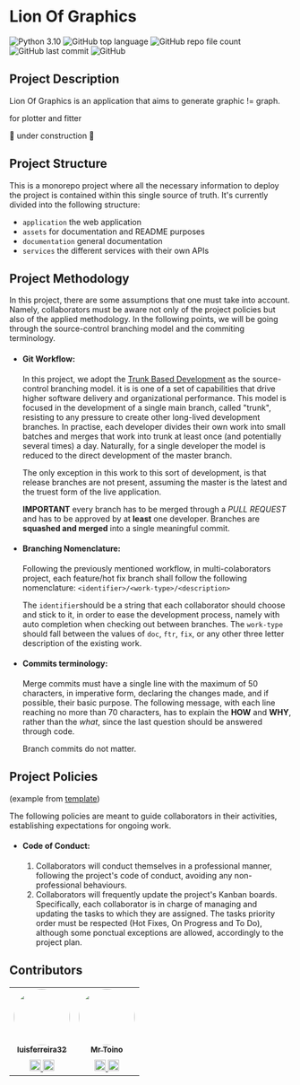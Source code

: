 # Lion Of Graphics

![Python 3.10](https://img.shields.io/badge/python-3.10-blue.svg?logo=Python)
![GitHub top language](https://img.shields.io/github/languages/top/MrToino/MPB?logo=Python)
![GitHub repo file count](https://img.shields.io/github/directory-file-count/MrToino/MPB)
![GitHub last commit](https://img.shields.io/github/last-commit/MrToino/MPB)
![GitHub](https://img.shields.io/github/license/MrToino/MPB)


## Project Description

Lion Of Graphics is an application that aims to generate graphic != graph. 

  for plotter and fitter 

🚧 under construction 🚧

## Project Structure

This is a monorepo project where all the necessary information to deploy the project is contained within this single source of truth. It's currently divided into the following structure:
- `application` the web application
- `assets` for documentation and README purposes
- `documentation` general documentation
- `services` the different services with their own APIs

## Project Methodology
In this project, there are some assumptions that one must take into account. Namely, collaborators must be aware not only of the project policies but also of the applied methodology. In the following points, we will be going through the source-control branching model and the commiting terminology.

- #### Git Workflow:
  In this project, we adopt the [Trunk Based Development](https://trunkbaseddevelopment.com/) as the source-control branching model. it is is one of a set of capabilities that drive higher software delivery and organizational performance. This model is focused in the development of a single main branch, called "trunk", resisting to any pressure to create other long-lived development branches. In practise, each developer divides their own work into small batches and merges that work into trunk at least once (and potentially several times) a day. Naturally, for a single developer the model is reduced to the direct development of the master branch.

  The only exception in this work to this sort of development, is that release branches are not present, assuming the master is the latest and the truest form of the live application.

  **IMPORTANT** every branch has to be merged through a *PULL REQUEST* and has to be approved by at **least** one developer. Branches are **squashed and merged** into a single meaningful commit.

- #### Branching Nomenclature:
  Following the previously mentioned workflow, in multi-colaborators project, each feature/hot fix branch shall follow the following nomenclature:
  `<identifier>/<work-type>/<description>`

  The `identifier`should be a string that each collaborator should choose and stick to it, in order to ease the development process, namely with auto completion when checking out between branches. The `work-type` should fall between the values of `doc`, `ftr`, `fix`, or any other three letter description of the existing work.

- #### Commits terminology:
  Merge commits must have a single line with the maximum of 50 characters, in imperative form, declaring the changes made, and if possible, their basic purpose. The following message, with each line reaching no more than 70 characters, has to explain the **HOW** and **WHY**, rather than the *what*, since the last question should be answered through code.

  Branch commits do not matter.

## Project Policies
(example from [template](https://betterscientificsoftware.github.io/A-Team-Tools/TeamPoliciesTemplate.html))

The following policies are meant to guide collaborators in their activities, establishing expectations for ongoing work.

- #### Code of Conduct:
    1. Collaborators will conduct themselves in a professional manner, following the project's code of conduct,
       avoiding any non-professional behaviours.
    2. Collaborators will frequently update the project's Kanban boards. Specifically, each collaborator is in charge
       of managing and updating the tasks to which they are assigned. The tasks priority order must be respected (Hot
       Fixes, On Progress and To Do), although some ponctual exceptions are allowed, accordingly to the project plan.


## Contributors

<table>
  <tbody>
    <tr>
      <td align="center">
        <a href="https://github.com/luisferreira32">
          <img src="https://github.com/luisferreira32.png" width="100px" style="border-radius:100%"/>
          <br /><sub><b>luisferreira32</b></sub><br />
        </a>
        <a href="https://www.linkedin.com/in/lu%C3%ADs-morgado-ferreira-90a558142/" title="LinkedIn">
        <img src="https://cdn.jsdelivr.net/gh/dmhendricks/signature-social-icons/icons/round-flat-filled/50px/linkedin.png" width="20" style="margin-top:10px"/>
        </a>
        <a href="https://discord.com/users/279263718486048768" title="Discord">
        <img src="https://cdn.jsdelivr.net/gh/dmhendricks/signature-social-icons/icons/round-flat-filled/50px/discord.png" width="20" style="margin-top:10px"/>
        </a>
      </td>
      <td align="center">
        <a href="https://github.com/MrToino">
          <img src="https://github.com/MrToino.png" width="100px;" style="border-radius:100%"/>
          <br /><sub><b>Mr Toino</b></sub><br />
        </a>
        <a href="https://www.linkedin.com/in/ant%C3%B3nio-medeiros-fernandes/" title="LinkedIn">
        <img src="https://cdn.jsdelivr.net/gh/dmhendricks/signature-social-icons/icons/round-flat-filled/50px/linkedin.png" width="20" style="margin-top:10px"/>
        </a>
        <a href="https://discord.com/users/318061313374814219" title="Discord">
        <img src="https://cdn.jsdelivr.net/gh/dmhendricks/signature-social-icons/icons/round-flat-filled/50px/discord.png" width="20" style="margin-top:10px"/>
        </a>
      </td>
    </tr>
  </tbody>
</table>